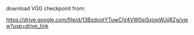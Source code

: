 download VGG checkpoint from:

https://drive.google.com/file/d/13BzdootYTuwCiV4VW0sjSxjopWJiiRZg/view?usp=drive_link